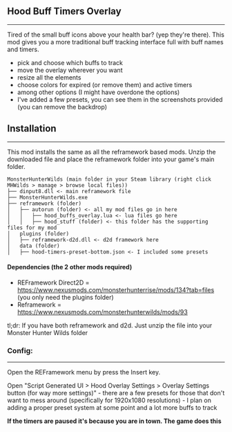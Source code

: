 ## Hood Buff Timers Overlay
---
Tired of the small buff icons above your health bar? (yep they're there).
This mod gives you a more traditional buff tracking interface full with buff names and timers.

- pick and choose which buffs to track 
- move the overlay wherever you want 
- resize all the elements 
- choose colors for expired (or remove them) and active timers
- among other options (I might have overdone the options)
- I've added a few presets, you can see them in the screenshots provided (you can remove the backdrop)


## Installation
---
This mod installs the same as all the reframework based mods. Unzip the downloaded file and place the reframework folder into your game's main folder.

```
MonsterHunterWilds (main folder in your Steam library (right click MHWilds > manage > browse local files))
├── dinput8.dll <- main reframework file
├── MonsterHunterWilds.exe
├── reframework (folder)
│   ├── autorun (folder) <- all my mod files go in here
│   │   ├── hood_buffs_overlay.lua <- lua files go here
│   │   ├── hood_stuff (folder) <- this folder has the supporting files for my mod
│   plugins (folder)
│   ├── reframework-d2d.dll <- d2d framework here
│   data (folder)
│   ├── hood-timers-preset-bottom.json <- I included some presets
```

#### Dependencies (the 2 other mods required)
- REFramework Direct2D = https://www.nexusmods.com/monsterhunterrise/mods/134?tab=files (you only need the plugins folder)
- Reframework = https://www.nexusmods.com/monsterhunterwilds/mods/93 

tl;dr: If you have both reframework and d2d. Just unzip the file into your Monster Hunter Wilds folder 

### Config:
---
Open the REFramework menu by press the Insert key.

Open "Script Generated UI > Hood Overlay Settings > Overlay Settings button (for way more settings)"
    - there are a few presets for those that don't want to mess around (specifically for 1920x1080 resolutions)
    - I plan on adding a proper preset system at some point and a lot more buffs to track


**If the timers are paused it's because you are in town. The game does this**

